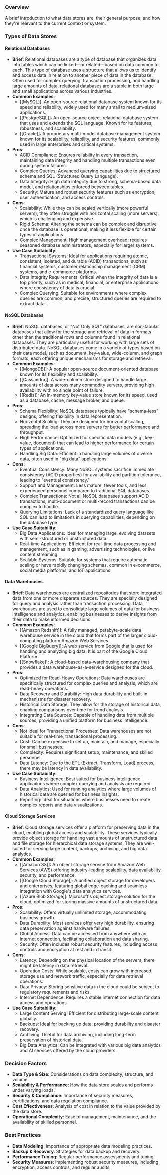 ### Overview
A brief introduction to what data stores are, their general purpose, and how they're relevant to the current context or system.
### Types of Data Stores
#### Relational Databases
- **Brief**: Relational databases are a type of database that organizes data into tables which can be linked—or related—based on data common to each. This type of database uses a structure that allows us to identify and access data in relation to another piece of data in the database. Often used for complex querying, transaction processing, and handling large amounts of data, relational databases are a staple in both large and small applications across various industries.
- **Common Examples**: 
	- [[MySQL]]: An open-source relational database system known for its speed and reliability, widely used for many small to medium-sized applications.
	- [[PostgreSQL]]: An open-source object-relational database system that uses and extends the SQL language. Known for its features, robustness, and scalability.
	- [[Oracle]]: A proprietary multi-model database management system known for its scalability, reliability, and security features, commonly used in large enterprises and critical systems.
- **Pros**: 
	- ACID Compliance: Ensures reliability in every transaction, maintaining data integrity and handling multiple transactions even during system failures.
	- Complex Queries: Advanced querying capabilities due to structured schema and SQL (Structured Query Language).
	- Data Integrity: High data integrity due to strong, schema-based data model, and relationships enforced between tables.
	- Security: Mature and robust security features such as encryption, user authentication, and access controls.
- **Cons**: 
	- Scalability: While they can be scaled vertically (more powerful servers), they often struggle with horizontal scaling (more servers), which is challenging and expensive.
	- Rigid Schema: Altering the schema can be complex and disruptive once the database is operational, making it less flexible for certain types of applications.
	- Complex Management: High management overhead; requires seasoned database administrators, especially for larger systems.
- **Use Case Suitability**: 
	- Transactional Systems: Ideal for applications requiring atomic, consistent, isolated, and durable (ACID) transactions, such as financial systems, customer relationship management (CRM) systems, and e-commerce platforms.
	- Data Integrity Requirements: Critical when the integrity of data is a top priority, such as in medical, financial, or enterprise applications where consistency of data is crucial.
	- Complex Querying: Suitable for environments where complex queries are common, and precise, structured queries are required to extract data.
#### NoSQL Databases
- **Brief**: NoSQL databases, or "Not Only SQL" databases, are non-tabular databases that allow for the storage and retrieval of data in formats other than the traditional rows and columns found in relational databases. They are particularly useful for working with large sets of distributed data. NoSQL databases come in a variety of types based on their data model, such as document, key-value, wide-column, and graph formats, each offering unique mechanisms for storage and retrieval.
- **Common Examples**: 
	- [[MongoDB]]: A popular open-source document-oriented database known for its flexibility and scalability.
	- [[Cassandra]]: A wide-column store designed to handle large amounts of data across many commodity servers, providing high availability with no single point of failure.
	- [[Redis]]: An in-memory key-value store known for its speed, used as a database, cache, message broker, and queue.
- **Pros**: 
	- Schema Flexibility: NoSQL databases typically have "schema-less" designs, offering flexibility in data representation.
	- Horizontal Scaling: They are designed for horizontal scaling, spreading the load across more servers for better performance and throughput.
	- High Performance: Optimized for specific data models (e.g., key-value, document) that can lead to higher performance for certain types of applications.
	- Handling Big Data: Efficient in handling large volumes of diverse data, often used in "big data" applications.
- **Cons**: 
	- Eventual Consistency: Many NoSQL systems sacrifice immediate consistency (ACID properties) for availability and partition tolerance, leading to "eventual consistency."
	- Support and Management: Less mature, fewer tools, and less experienced personnel compared to traditional SQL databases.
	- Complex Transactions: Not all NoSQL databases support ACID transactions; multi-document or multi-record transactions can be complex to handle.
	- Querying Limitations: Lack of a standardized query language like SQL can lead to limitations in querying capabilities, depending on the database type.
- **Use Case Suitability**: 
	- Big Data Applications: Ideal for managing large, evolving datasets with semi-structured or unstructured data.
	- Real-time Applications: Efficient for real-time data processing and management, such as in gaming, advertising technologies, or live content streaming.
	- Scalable Systems: Suitable for systems that require automatic scaling or have rapidly changing schemas, common in e-commerce, social media platforms, and IoT applications.
#### Data Warehouses
- **Brief**: Data warehouses are centralized repositories that store integrated data from one or more disparate sources. They are specially designed for query and analysis rather than transaction processing. Data warehouses are used to consolidate large volumes of data for business intelligence and analytics, enabling businesses to derive insights from their data to make informed decisions.
- **Common Examples**: 
	- [[Amazon Redshift]]: A fully managed, petabyte-scale data warehouse service in the cloud that forms part of the larger cloud-computing platform Amazon Web Services.
	- [[Google BigQuery]]: A web service from Google that is used for handling and analyzing big data. It is part of the Google Cloud Platform.
	- [[Snowflake]]: A cloud-based data-warehousing company that provides a data warehouse-as-a-service designed for the cloud.
- **Pros**: 
	- Optimized for Read-Heavy Operations: Data warehouses are specifically structured for complex queries and analysis, which are read-heavy operations.
	- Data Recovery and Durability: High data durability and built-in mechanisms for disaster recovery.
	- Historical Data Storage: They allow for the storage of historical data, enabling comparisons over time for trend analysis.
	- Integrating Data Sources: Capable of handling data from multiple sources, providing a unified platform for business intelligence.
- **Cons**: 
	- Not Ideal for Transactional Processes: Data warehouses are not suitable for real-time, transactional processing.
	- Cost: Can be expensive to set up, maintain, and manage, especially for small businesses.
	- Complexity: Requires significant setup, maintenance, and skilled personnel.
	- Data Latency: Due to the ETL (Extract, Transform, Load) process, there may be latency in data availability.
- **Use Case Suitability**: 
	- Business Intelligence: Best suited for business intelligence applications where complex querying and analysis are required.
	- Data Analytics: Used for running analytics where large volumes of historical data are queried for business insights.
	- Reporting: Ideal for situations where businesses need to create complex reports and data visualizations.
#### Cloud Storage Services
- **Brief**: Cloud storage services offer a platform for preserving data in the cloud, enabling global access and scalability. These services typically provide object storage for handling vast amounts of unstructured data and file storage for hierarchical data storage systems. They are well-suited for serving large content, backups, archiving, and big data analytics.
- **Common Examples**: 
	- [[Amazon S3]]: An object storage service from Amazon Web Services (AWS) offering industry-leading scalability, data availability, security, and performance.
	- [[Google Cloud Storage]]: A unified object storage for developers and enterprises, featuring global edge-caching and seamless integration with Google's data analytics services.
	- [[Azure Blob Storage]]: Microsoft's object storage solution for the cloud, optimized for storing massive amounts of unstructured data.
- **Pros**: 
	- Scalability: Offers virtually unlimited storage, accommodating business growth.
	- Data Durability: Most services offer very high durability, ensuring data preservation against hardware failures.
	- Global Access: Data can be accessed from anywhere with an internet connection, facilitating collaboration and data sharing.
	- Security: Often includes robust security features, including access controls and encryption at rest and in transit.
- **Cons**: 
	- Latency: Depending on the physical location of the servers, there might be latency in data retrieval.
	- Operation Costs: While scalable, costs can grow with increased storage use and network traffic, especially for data retrieval operations.
	- Data Privacy: Storing sensitive data in the cloud could be subject to regulatory requirements and risks.
	- Internet Dependence: Requires a stable internet connection for data access and operations.
- **Use Case Suitability**: 
	- Large Content Serving: Efficient for distributing large-scale content globally.
	- Backups: Ideal for backing up data, providing durability and disaster recovery.
	- Archiving: Useful for data archiving, including long-term preservation of historical data.
	- Big Data Analytics: Can be integrated with various big data analytics and AI services offered by the cloud providers.
### Decision Factors
- **Data Type & Size**: Considerations on data complexity, structure, and volume.
- **Scalability & Performance**: How the data store scales and performs under varying loads.
- **Security & Compliance**: Importance of security measures, certifications, and data regulation compliance.
- **Cost Effectiveness**: Analysis of cost in relation to the value provided by the data store.
- **Operational Complexity**: Ease of management, maintenance, and the availability of skilled personnel.
### Best Practices
- **Data Modeling**: Importance of appropriate data modeling practices.
- **Backup & Recovery**: Strategies for data backup and recovery.
- **Performance Tuning**: Regular performance assessments and tuning.
- **Security Measures**: Implementing robust security measures, including encryption, access controls, and regular audits.